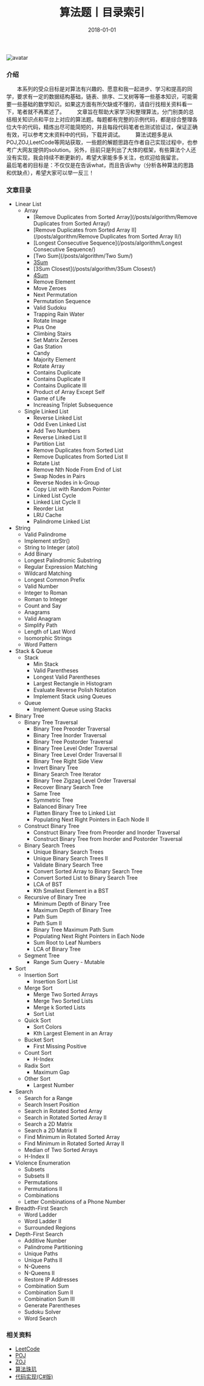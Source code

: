 ﻿---
title: 算法题丨目录索引
tags:
  - 算法
  - 编程技巧
  - 数据结构
categories: 计算机基础
date: 2018-01-01
top: 100
---
![avatar](https://bj.bcebos.com/v1/mysite/images/articles/d21ee518-d67e-4a61-9a7f-cdd43df6bf89.jpg)
### 介绍
&emsp;&emsp;本系列的受众目标是对算法有兴趣的、愿意和我一起进步、学习和提高的同学，要求有一定的数据结构基础，链表、排序、二叉树等等一些基本知识，可能需要一些基础的数学知识。如果这方面有所欠缺或不懂的，请自行找相关资料看一下，笔者就不再累述了。
&emsp;&emsp;文章旨在帮助大家学习和整理算法，分门别类的总结相关知识点和平台上对应的算法题。每题都有完整的示例代码，都是综合整理各位大牛的代码，精炼出尽可能简短的，并且每段代码笔者也测试验证过，保证正确有效，可以参考文末资料中的代码，下载并调试。
&emsp;&emsp;算法试题多是从POJ,ZOJ,LeetCode等网站获取，一些题的解题思路在作者自己实现过程中，也参考广大网友提供的solution。另外，目前只是列出了大体的框架，有些算法个人还没有实现，我会持续不断更新的，希望大家能多多关注，也欢迎给我留言。
&emsp;&emsp;最后笔者的目标是：不仅仅是在告诉what，而且告诉why（分析各种算法的思路和优缺点），希望大家可以举一反三！
<!-- more -->

### 文章目录
- Linear List
	- Array
		- [Remove Duplicates from Sorted Array](/posts/algorithm/Remove Duplicates from Sorted Array/)
		- [Remove Duplicates from Sorted Array II](/posts/algorithm/Remove Duplicates from Sorted Array II/)
		- [Longest Consecutive Sequence](/posts/algorithm/Longest Consecutive Sequence/)
		- [Two Sum](/posts/algorithm/Two Sum/)
		- [3Sum](/posts/algorithm/3Sum/)
		- [3Sum Closest](/posts/algorithm/3Sum Closest/)
		- [4Sum](/posts/algorithm/4Sum/)
		- Remove Element
		- Move Zeroes
		- Next Permutation
		- Permutation Sequence
		- Valid Sudoku
		- Trapping Rain Water
		- Rotate Image
		- Plus One
		- Climbing Stairs
		- Set Matrix Zeroes
		- Gas Station
		- Candy
		- Majority Element
		- Rotate Array
		- Contains Duplicate
		- Contains Duplicate II
		- Contains Duplicate III
		- Product of Array Except Self
		- Game of Life
		- Increasing Triplet Subsequence
	- Single Linked List
		- Reverse Linked List
		- Odd Even Linked List
		- Add Two Numbers
		- Reverse Linked List II
		- Partition List
		- Remove Duplicates from Sorted List
		- Remove Duplicates from Sorted List II
		- Rotate List
		- Remove Nth Node From End of List
		- Swap Nodes in Pairs
		- Reverse Nodes in k-Group
		- Copy List with Random Pointer
		- Linked List Cycle
		- Linked List Cycle II
		- Reorder List
		- LRU Cache
		- Palindrome Linked List
- String
	- Valid Palindrome
	- Implement strStr()
	- String to Integer (atoi)
	- Add Binary
	- Longest Palindromic Substring
	- Regular Expression Matching
	- Wildcard Matching
	- Longest Common Prefix
	- Valid Number
	- Integer to Roman
	- Roman to Integer
	- Count and Say
	- Anagrams
	- Valid Anagram
	- Simplify Path
	- Length of Last Word
	- Isomorphic Strings
	- Word Pattern
- Stack & Queue
	- Stack
		- Min Stack
		- Valid Parentheses
		- Longest Valid Parentheses
		- Largest Rectangle in Histogram
		- Evaluate Reverse Polish Notation
		- Implement Stack using Queues
	- Queue
		- Implement Queue using Stacks
- Binary Tree
	- Binary Tree Traversal
		- Binary Tree Preorder Traversal
		- Binary Tree Inorder Traversal
		- Binary Tree Postorder Traversal
		- Binary Tree Level Order Traversal
		- Binary Tree Level Order Traversal II
		- Binary Tree Right Side View
		- Invert Binary Tree
		- Binary Search Tree Iterator
		- Binary Tree Zigzag Level Order Traversal
		- Recover Binary Search Tree
		- Same Tree
		- Symmetric Tree
		- Balanced Binary Tree
		- Flatten Binary Tree to Linked List
		- Populating Next Right Pointers in Each Node II
	- Construct Binary Tree
		- Construct Binary Tree from Preorder and Inorder Traversal
		- Construct Binary Tree from Inorder and Postorder Traversal		
	- Binary Search Trees
		- Unique Binary Search Trees
		- Unique Binary Search Trees II
		- Validate Binary Search Tree
		- Convert Sorted Array to Binary Search Tree
		- Convert Sorted List to Binary Search Tree
		- LCA of BST
		- Kth Smallest Element in a BST
	- Recursive of Binary Tree
		- Minimum Depth of Binary Tree
		- Maximum Depth of Binary Tree
		- Path Sum
		- Path Sum II
		- Binary Tree Maximum Path Sum
		- Populating Next Right Pointers in Each Node
		- Sum Root to Leaf Numbers
		- LCA of Binary Tree
	- Segment Tree
		- Range Sum Query - Mutable
- Sort
	- Insertion Sort
		- Insertion Sort List
	- Merge Sort
		- Merge Two Sorted Arrays
		- Merge Two Sorted Lists
		- Merge k Sorted Lists
		- Sort List
	- Quick Sort
		- Sort Colors
		- Kth Largest Element in an Array
	- Bucket Sort
		- First Missing Positive
	- Count Sort
		- H-Index
	- Radix Sort
		- Maximum Gap
	- Other Sort
		- Largest Number
- Search
	- Search for a Range
	- Search Insert Position
	- Search in Rotated Sorted Array
	- Search in Rotated Sorted Array II
	- Search a 2D Matrix
	- Search a 2D Matrix II
	- Find Minimum in Rotated Sorted Array
	- Find Minimum in Rotated Sorted Array II
	- Median of Two Sorted Arrays
	- H-Index II
- Violence Enumeration
	- Subsets
	- Subsets II
	- Permutations
	- Permutations II
	- Combinations
	- Letter Combinations of a Phone Number
- Breadth-First Search	
	- Word Ladder
	- Word Ladder II
	- Surrounded Regions
- Depth-First Search	
	- Additive Number
	- Palindrome Partitioning
	- Unique Paths
	- Unique Paths II
	- N-Queens
	- N-Queens II
	- Restore IP Addresses
	- Combination Sum
	- Combination Sum II
	- Combination Sum III
	- Generate Parentheses
	- Sudoku Solver
	- Word Search




### 相关资料
- [LeetCode](https://leetcode.com/problemset/all/)
- [POJ](http://poj.org/problemlist)
- [ZOJ](http://acm.zju.edu.cn/onlinejudge/showProblemsets.do)
- [算法珠玑](https://www.gitbook.com/book/soulmachine/algorithm-essentials/details)
- [代码实现(C#版)](https://github.com/lizzie2008/LeetCode.git)